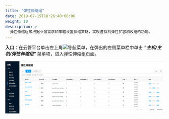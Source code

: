 ```yaml
---
title: "弹性伸缩组"
date: 2019-07-19T10:26:40+08:00
weight: 10
description: >
  弹性伸缩组即根据业务需求和策略设置伸缩策略，实现虚拟机弹性扩容和收缩的功能。
---
```


**入口**：在云管平台单击左上角![](../../../images/intro/nav.png)导航菜单，在弹出的左侧菜单栏中单击 **_"主机/主机/弹性伸缩组"_** 菜单项，进入弹性伸缩组页面。

![](./images/scalinggroup.png)

